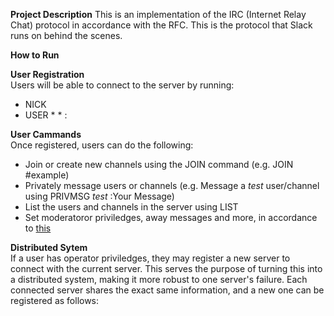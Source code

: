 **Project Description**
This is an implementation of the IRC (Internet Relay Chat) protocol in accordance with the RFC. This is the protocol that Slack runs on behind the scenes. 

**How to Run**  

**User Registration**  
Users will be able to connect to the server by running:
* NICK <Your desired nickname>
* USER <Your desisered username> * * :<Your full name>

**User Cammands**  
Once registered, users can do the following:
* Join or create new channels using the JOIN command (e.g. JOIN #example)
* Privately message users or channels (e.g. Message a _test_ user/channel using PRIVMSG _test_ :Your Message)
* List the users and channels in the server using LIST
* Set moderatoror priviledges, away messages and more, in accordance to [this](https://datatracker.ietf.org/doc/html/rfc2812#section-3.1.5)

**Distributed Sytem**  
If a user has operator priviledges, they may register a new server to connect with the current server. This serves the purpose of turning this into a distributed system, making it more robust to one server's failure. Each connected server shares the exact same information, and a new one can be registered as follows:


  

